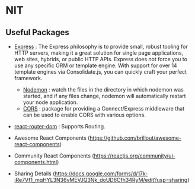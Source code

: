 # NIT

## Useful Packages

- [Express](https://www.npmjs.com/package/express) : The Express philosophy is to provide small, robust tooling for HTTP servers, making it a great solution for single page applications, web sites, hybrids, or public HTTP APIs. Express does not force you to use any specific ORM or template engine. With support for over 14 template engines via Consolidate.js, you can quickly craft your perfect framework.
	- [Nodemon](https://www.npmjs.com/package/nodemon) : watch the files in the directory in which nodemon was started, and if any files change, nodemon will automatically restart your node application.
	- [CORS](https://www.npmjs.com/package/cors) : package for providing a Connect/Express middleware that can be used to enable CORS with various options.

- [react-router-dom](https://www.npmjs.com/package/react-router-dom) : Supports Routing.

- Awesome React Components (https://github.com/brillout/awesome-react-components)

- Community React Components (https://reactjs.org/community/ui-components.html)

- Sharing Details (https://docs.google.com/forms/d/17k-iRe7Vf1_mqHYL3N36vMEVJQ3Nk_doUD6Cfh34RyM/edit?usp=sharing)